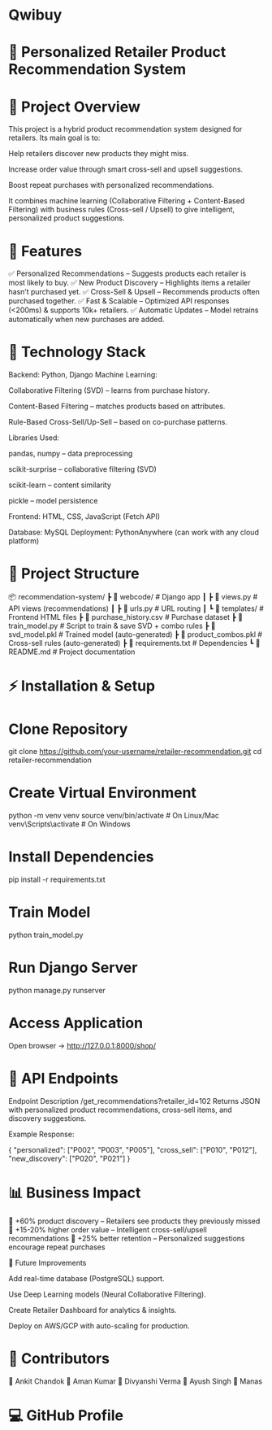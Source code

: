 # Qwibuy

# 🛒 Personalized Retailer Product Recommendation System
# 📌 Project Overview

This project is a hybrid product recommendation system designed for retailers.
Its main goal is to:

Help retailers discover new products they might miss.

Increase order value through smart cross-sell and upsell suggestions.

Boost repeat purchases with personalized recommendations.

It combines machine learning (Collaborative Filtering + Content-Based Filtering) with business rules (Cross-sell / Upsell) to give intelligent, personalized product suggestions.

# 🚀 Features

✅ Personalized Recommendations – Suggests products each retailer is most likely to buy.
✅ New Product Discovery – Highlights items a retailer hasn’t purchased yet.
✅ Cross-Sell & Upsell – Recommends products often purchased together.
✅ Fast & Scalable – Optimized API responses (<200ms) & supports 10k+ retailers.
✅ Automatic Updates – Model retrains automatically when new purchases are added.

# 🧠 Technology Stack

Backend: Python, Django
Machine Learning:

Collaborative Filtering (SVD) – learns from purchase history.

Content-Based Filtering – matches products based on attributes.

Rule-Based Cross-Sell/Up-Sell – based on co-purchase patterns.

Libraries Used:

pandas, numpy – data preprocessing

scikit-surprise – collaborative filtering (SVD)

scikit-learn – content similarity

pickle – model persistence

Frontend: HTML, CSS, JavaScript (Fetch API)

Database: MySQL
Deployment: PythonAnywhere (can work with any cloud platform)

# 📂 Project Structure
📦 recommendation-system/
 ┣ 📂 webcode/              # Django app
 ┃ ┣ 📜 views.py           # API views (recommendations)
 ┃ ┣ 📜 urls.py            # URL routing
 ┃ ┗ 📜 templates/         # Frontend HTML files
 ┣ 📜 purchase_history.csv  # Purchase dataset
 ┣ 📜 train_model.py        # Script to train & save SVD + combo rules
 ┣ 📜 svd_model.pkl         # Trained model (auto-generated)
 ┣ 📜 product_combos.pkl    # Cross-sell rules (auto-generated)
 ┣ 📜 requirements.txt      # Dependencies
 ┗ 📜 README.md             # Project documentation

# ⚡ Installation & Setup

# Clone Repository

git clone https://github.com/your-username/retailer-recommendation.git
cd retailer-recommendation


# Create Virtual Environment

python -m venv venv
source venv/bin/activate   # On Linux/Mac
venv\Scripts\activate      # On Windows


# Install Dependencies

pip install -r requirements.txt


# Train Model

python train_model.py


# Run Django Server

python manage.py runserver


# Access Application
Open browser → http://127.0.0.1:8000/shop/

# 📡 API Endpoints
Endpoint	Description
/get_recommendations?retailer_id=102	Returns JSON with personalized product recommendations, cross-sell items, and discovery suggestions.

Example Response:

{
  "personalized": ["P002", "P003", "P005"],
  "cross_sell": ["P010", "P012"],
  "new_discovery": ["P020", "P021"]
}

# 📊 Business Impact

📌 +60% product discovery – Retailers see products they previously missed
📌 +15-20% higher order value – Intelligent cross-sell/upsell recommendations
📌 +25% better retention – Personalized suggestions encourage repeat purchases

🔮 Future Improvements

Add real-time database (PostgreSQL) support.

Use Deep Learning models (Neural Collaborative Filtering).

Create Retailer Dashboard for analytics & insights.

Deploy on AWS/GCP with auto-scaling for production.

# 🤝 Contributors

👤 Ankit Chandok
👤 Aman Kumar
👤 Divyanshi Verma
👤 Ayush Singh
👤 Manas

# 💻 GitHub Profile

